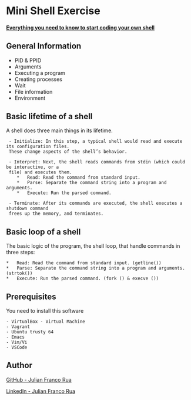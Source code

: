 
# Mini Shell Exercise 

#### [Everything you need to know to start coding your own shell](https://intranet.hbtn.io/concepts/64)

## General Information

 - PID & PPID
 - Arguments
 - Executing a program
 - Creating processes
 - Wait
 - File information
 - Environment

## Basic lifetime of a shell

A shell does three main things in its lifetime.
```
 - Initialize: In this step, a typical shell would read and execute its configuration files.
 These change aspects of the shell’s behavior.

 - Interpret: Next, the shell reads commands from stdin (which could be interactive, or a
 file) and executes them.
	*	Read: Read the command from standard input.
	*	Parse: Separate the command string into a program and arguments.
	*	Execute: Run the parsed command.

 - Terminate: After its commands are executed, the shell executes a shutdown command
 frees up the memory, and terminates.
```
## Basic loop of a shell

The basic logic of the program, the shell loop, that handle commands in three steps:

	*	Read: Read the command from standard input. (getline())
	*	Parse: Separate the command string into a program and arguments. (strtok())
	*	Execute: Run the parsed command. (fork () & execve ())


##  Prerequisites

You need to install this software
```
- VirtualBox - Virtual Machine
- Vagrant
- Ubuntu trusty 64
- Emacs
- Vim/Vi
- VSCode
```

##  Author

[GitHub - Julian Franco Rua](https://github.com/julianfrancor)
  
[LinkedIn - Julian Franco Rua](https://www.linkedin.com/in/julianfrancor/)
